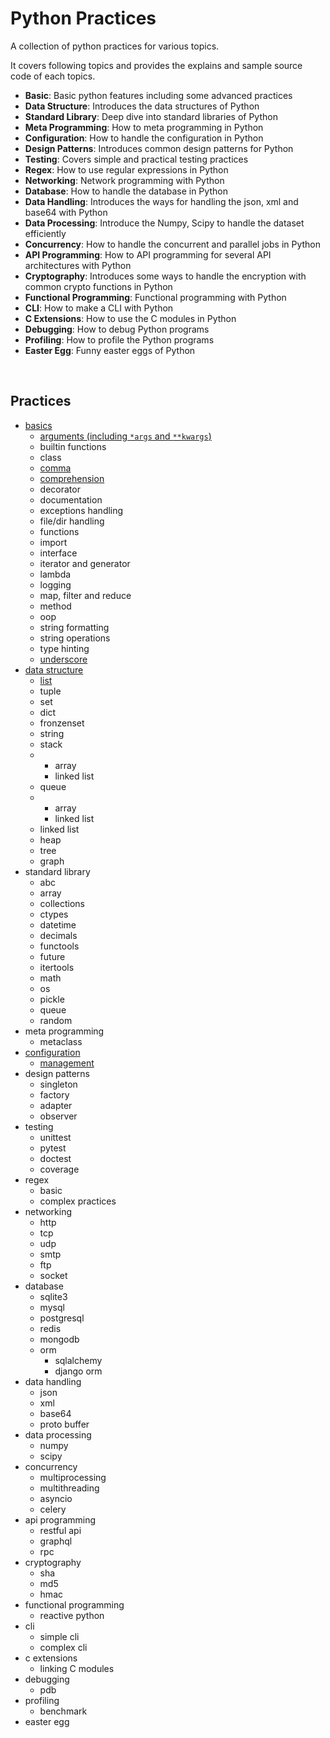 # Python Practices
A collection of python practices for various topics. 

It covers following topics and provides the explains and sample source code of each topics.

* **Basic**: Basic python features including some advanced practices
* **Data Structure**: Introduces the data structures of Python
* **Standard Library**: Deep dive into standard libraries of Python
* **Meta Programming**: How to meta programming in Python
* **Configuration**: How to handle the configuration in Python
* **Design Patterns**: Introduces common design patterns for Python
* **Testing**: Covers simple and practical testing practices
* **Regex**: How to use regular expressions in Python
* **Networking**:  Network programming with Python
* **Database**: How to handle the database in Python
* **Data Handling**: Introduces the ways for handling the json, xml and base64 with Python
* **Data Processing**: Introduce the Numpy, Scipy to handle the dataset efficiently
* **Concurrency**: How to handle the concurrent and parallel jobs in Python
* **API Programming**: How to API programming for several API architectures with Python
* **Cryptography**: Introduces some ways to handle the encryption with common crypto functions in Python
* **Functional Programming**: Functional programming with Python
* **CLI**: How to make a CLI with Python
* **C Extensions**: How to use the C modules in Python
* **Debugging**: How to debug Python programs
* **Profiling**: How to profile the Python programs
* **Easter Egg**: Funny easter eggs of Python

<br>

## Practices

* [basics](/basics)
  * [arguments (including `*args` and `**kwargs`)](/basics/arguments)
  * builtin functions
  * class
  * [comma](/basics/comma)
  * [comprehension](/basics/comprehension)
  * decorator
  * documentation
  * exceptions handling
  * file/dir handling
  * functions
  * import
  * interface
  * iterator and generator
  * lambda
  * logging
  * map, filter and reduce
  * method
  * oop
  * string formatting
  * string operations
  * type hinting
  * [underscore](/basics/underscore)
* [data structure](/data-structure)
  * [list](/data-structure/list)
  * tuple
  * set
  * dict
  * fronzenset
  * string
  * stack
  * * array
    * linked list
  * queue
  * * array
    * linked list
  * linked list
  * heap
  * tree
  * graph
* standard library
  * abc
  * array
  * collections
  * ctypes
  * datetime
  * decimals
  * functools
  * future
  * itertools
  * math
  * os
  * pickle
  * queue
  * random
* meta programming
  * metaclass
* [configuration](/configuration)
  * [management](/configuration/management)
* design patterns
  * singleton
  * factory
  * adapter
  * observer
* testing
  * unittest
  * pytest
  * doctest
  * coverage
* regex
  * basic
  * complex practices
* networking
  * http
  * tcp
  * udp
  * smtp
  * ftp
  * socket
* database
  * sqlite3
  * mysql
  * postgresql
  * redis
  * mongodb
  * orm
    * sqlalchemy
    * django orm
* data handling
  * json
  * xml
  * base64
  * proto buffer
* data processing
  * numpy
  * scipy
* concurrency
  * multiprocessing
  * multithreading
  * asyncio
  * celery
* api programming
  * restful api
  * graphql
  * rpc
* cryptography
  * sha
  * md5
  * hmac
* functional programming
  * reactive python
* cli
  * simple cli
  * complex cli
* c extensions
  * linking C modules
* debugging
  * pdb
* profiling
  * benchmark
* easter egg